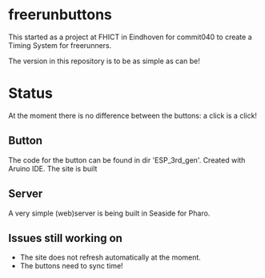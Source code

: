 # freerunbuttons

This started as a project at FHICT in Eindhoven for commit040 to create a Timing System for freerunners.

The version in this repository is to be as simple as can be!

# Status

At the moment there is no difference between the buttons: a click is a click!

## Button

The code for the button can be found in dir 'ESP_3rd_gen'. Created with Aruino IDE. The site is built

## Server

A very simple (web)server is being built in Seaside for Pharo. 

## Issues still working on

+ The site does not refresh automatically at the moment.
+ The buttons need to sync time!
